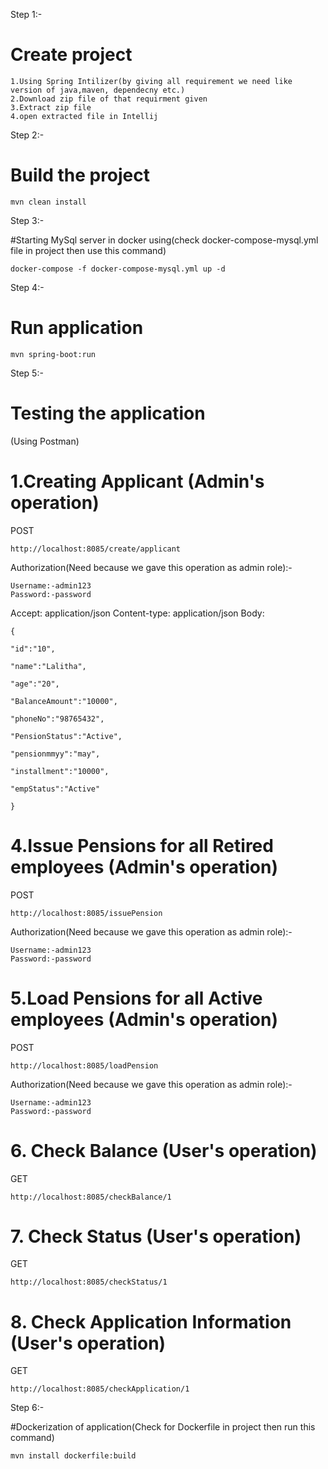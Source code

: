 Step 1:-

# Create project
``` 
1.Using Spring Intilizer(by giving all requirement we need like version of java,maven, dependecny etc.)
2.Download zip file of that requirment given
3.Extract zip file
4.open extracted file in Intellij
```

Step 2:-

# Build the project
``` 
mvn clean install
```

Step 3:-

#Starting MySql server in docker using(check docker-compose-mysql.yml file in project then use this command)
``` 
docker-compose -f docker-compose-mysql.yml up -d

```

Step 4:-

# Run application
``` 
mvn spring-boot:run
```

Step 5:-

# Testing the application

(Using Postman)

# 1.Creating Applicant (Admin's operation)
POST 
``` 
http://localhost:8085/create/applicant
``` 
Authorization(Need because we gave this operation as admin role):-
``` 
Username:-admin123
Password:-password
``` 
Accept: application/json
Content-type: application/json
Body:
``` 
{
    
"id":"10",

"name":"Lalitha",

"age":"20",

"BalanceAmount":"10000",

"phoneNo":"98765432",

"PensionStatus":"Active",

"pensionmmyy":"may",

"installment":"10000",

"empStatus":"Active"

}
``` 


# 4.Issue Pensions for all Retired employees (Admin's operation)
POST
``` 
http://localhost:8085/issuePension
``` 
Authorization(Need because we gave this operation as admin role):-
``` 
Username:-admin123
Password:-password
``` 


# 5.Load Pensions for all Active employees (Admin's operation)
POST
``` 
http://localhost:8085/loadPension
``` 
Authorization(Need because we gave this operation as admin role):-
``` 
Username:-admin123
Password:-password
``` 

# 6. Check Balance (User's operation)
GET 
``` 
http://localhost:8085/checkBalance/1
``` 


# 7. Check Status (User's operation)
GET
``` 
http://localhost:8085/checkStatus/1
``` 


# 8. Check Application Information (User's operation)

GET
``` 
http://localhost:8085/checkApplication/1
``` 

Step 6:-

#Dockerization of application(Check for Dockerfile in project then run this command)
``` 
mvn install dockerfile:build
```
